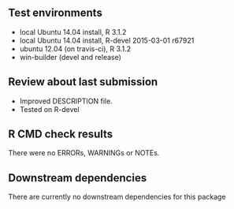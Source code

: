 ## Test environments
* local Ubuntu 14.04 install, R 3.1.2
* local Ubuntu 14.04 install, R-devel 2015-03-01 r67921
* ubuntu 12.04 (on travis-ci), R 3.1.2
* win-builder (devel and release)

## Review about last submission
* Improved DESCRIPTION file.
* Tested on R-devel

## R CMD check results
There were no ERRORs, WARNINGs or NOTEs.

## Downstream dependencies
There are currently no downstream dependencies for this package